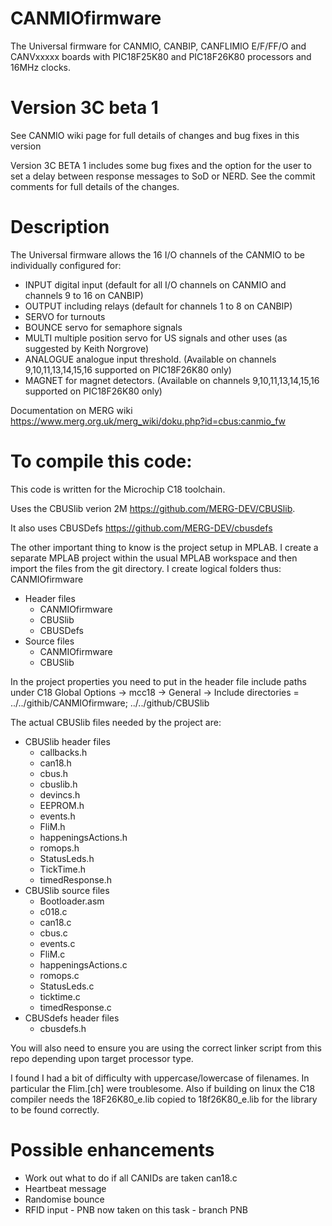 # CANMIOfirmware

The Universal firmware for CANMIO, CANBIP, CANFLIMIO E/F/FF/O and CANVxxxxx boards with PIC18F25K80 and PIC18F26K80 processors and 16MHz clocks.



# Version 3C beta 1

See CANMIO wiki page for full details of changes and bug fixes in this version

Version 3C BETA 1 includes some bug fixes and the option for the user to set a delay between response messages to SoD or NERD.
See the commit comments for full details of the changes.



# Description

The Universal firmware allows the 16 I/O channels of the CANMIO to be individually configured for:

  * INPUT digital input (default for all I/O channels on CANMIO and channels 9 to 16 on CANBIP)
  * OUTPUT including relays (default for channels 1 to 8 on CANBIP)
  * SERVO for turnouts
  * BOUNCE servo for semaphore signals
  * MULTI multiple position servo for US signals and other uses (as suggested by Keith Norgrove)
  * ANALOGUE analogue input threshold. (Available on channels 9,10,11,13,14,15,16 supported on PIC18F26K80 only)
  * MAGNET for magnet detectors. (Available on channels 9,10,11,13,14,15,16 supported on PIC18F26K80 only)

Documentation on MERG wiki https://www.merg.org.uk/merg_wiki/doku.php?id=cbus:canmio_fw

# To compile this code:
This code is written for the Microchip C18 toolchain.

Uses the CBUSlib verion 2M  https://github.com/MERG-DEV/CBUSlib.

It also uses CBUSDefs  https://github.com/MERG-DEV/cbusdefs

The other important thing to know is the project setup in MPLAB. I create a separate MPLAB project within the usual MPLAB workspace and then import the files from the git directory. I create logical folders thus:
CANMIOfirmware
  * Header files
    - CANMIOfirmware
    - CBUSlib
	- CBUSDefs
  * Source files
    - CANMIOfirmware
    - CBUSlib

In the project properties you need to put in the header file include paths under C18 Global Options -> mcc18 -> General -> Include directories = ../../githib/CANMIOfirmware; ../../github/CBUSlib

The actual CBUSlib files needed by the project are:
  * CBUSlib header files
    - callbacks.h
    - can18.h
    - cbus.h
    - cbuslib.h
    - devincs.h
    - EEPROM.h
    - events.h
    - FliM.h
	- happeningsActions.h
    - romops.h
    - StatusLeds.h
    - TickTime.h
	- timedResponse.h
  * CBUSlib source files
    - Bootloader.asm
    - c018.c
    - can18.c
    - cbus.c
    - events.c
	- FliM.c
	- happeningsActions.c
    - romops.c
    - StatusLeds.c
    - ticktime.c
	- timedResponse.c
  * CBUSdefs header files
    - cbusdefs.h

You will also need to ensure you are using the correct linker script from this repo depending upon target processor type. 

I found I had a bit of difficulty with uppercase/lowercase of filenames. In particular the Flim.[ch] were troublesome.
Also if building on linux the C18 compiler needs the 18F26K80_e.lib copied to 18f26K80_e.lib for the library to be found correctly.

# Possible enhancements
  * Work out what to do if all CANIDs are taken can18.c
  * Heartbeat message
  * Randomise bounce
  * RFID input - PNB now taken on this task - branch PNB
